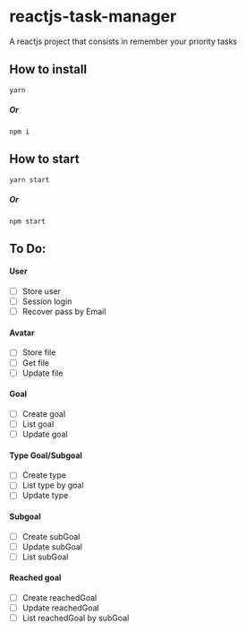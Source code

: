 # reactjs-task-manager

A reactjs project that consists in remember your priority tasks

## How to install

```
yarn
```

##### Or

```
npm i
```

## How to start

```
yarn start
```

##### Or

```
npm start
```

## To Do:

#### User

- [ ] Store user
- [ ] Session login
- [ ] Recover pass by Email

#### Avatar

- [ ] Store file
- [ ] Get file
- [ ] Update file

#### Goal

- [ ] Create goal
- [ ] List goal
- [ ] Update goal

#### Type Goal/Subgoal

- [ ] Create type
- [ ] List type by goal
- [ ] Update type

#### Subgoal

- [ ] Create subGoal
- [ ] Update subGoal
- [ ] List subGoal

#### Reached goal

- [ ] Create reachedGoal
- [ ] Update reachedGoal
- [ ] List reachedGoal by subGoal
